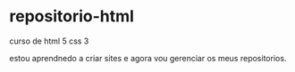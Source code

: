 # repositorio-html
 curso de html 5 css 3 

estou aprendnedo a criar sites e agora vou gerenciar os meus repositorios.